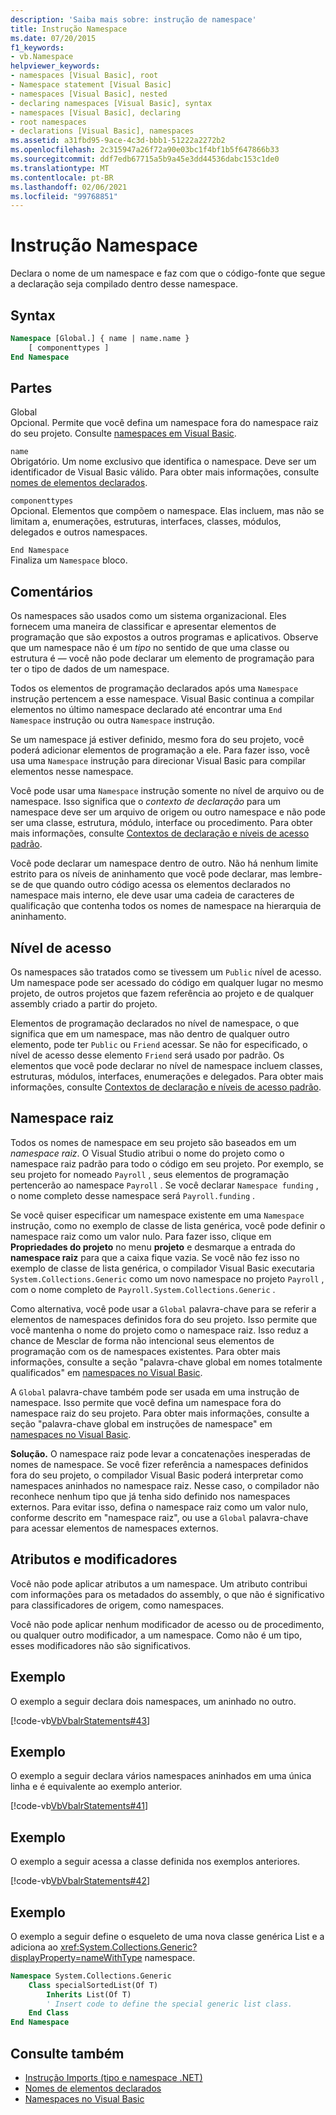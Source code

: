 ```yaml
---
description: 'Saiba mais sobre: instrução de namespace'
title: Instrução Namespace
ms.date: 07/20/2015
f1_keywords:
- vb.Namespace
helpviewer_keywords:
- namespaces [Visual Basic], root
- Namespace statement [Visual Basic]
- namespaces [Visual Basic], nested
- declaring namespaces [Visual Basic], syntax
- namespaces [Visual Basic], declaring
- root namespaces
- declarations [Visual Basic], namespaces
ms.assetid: a31fbd95-9ace-4c3d-bbb1-51222a2272b2
ms.openlocfilehash: 2c315947a26f72a90e03bc1f4bf1b5f647866b33
ms.sourcegitcommit: ddf7edb67715a5b9a45e3dd44536dabc153c1de0
ms.translationtype: MT
ms.contentlocale: pt-BR
ms.lasthandoff: 02/06/2021
ms.locfileid: "99768851"
---
```

# <a name="namespace-statement"></a>Instrução Namespace

Declara o nome de um namespace e faz com que o código-fonte que segue a declaração seja compilado dentro desse namespace.  
  
## <a name="syntax"></a>Syntax  
  
```vb  
Namespace [Global.] { name | name.name }  
    [ componenttypes ]  
End Namespace  
```  
  
## <a name="parts"></a>Partes  

 Global  
 Opcional. Permite que você defina um namespace fora do namespace raiz do seu projeto. Consulte [namespaces em Visual Basic](../../programming-guide/program-structure/namespaces.md).  
  
 `name`  
 Obrigatório. Um nome exclusivo que identifica o namespace. Deve ser um identificador de Visual Basic válido. Para obter mais informações, consulte [nomes de elementos declarados](../../programming-guide/language-features/declared-elements/declared-element-names.md).  
  
 `componenttypes`  
 Opcional. Elementos que compõem o namespace. Elas incluem, mas não se limitam a, enumerações, estruturas, interfaces, classes, módulos, delegados e outros namespaces.  
  
 `End Namespace`  
 Finaliza um `Namespace` bloco.  
  
## <a name="remarks"></a>Comentários  

 Os namespaces são usados como um sistema organizacional. Eles fornecem uma maneira de classificar e apresentar elementos de programação que são expostos a outros programas e aplicativos. Observe que um namespace não é um *tipo* no sentido de que uma classe ou estrutura é — você não pode declarar um elemento de programação para ter o tipo de dados de um namespace.  
  
 Todos os elementos de programação declarados após uma `Namespace` instrução pertencem a esse namespace. Visual Basic continua a compilar elementos no último namespace declarado até encontrar uma `End Namespace` instrução ou outra `Namespace` instrução.  
  
 Se um namespace já estiver definido, mesmo fora do seu projeto, você poderá adicionar elementos de programação a ele. Para fazer isso, você usa uma `Namespace` instrução para direcionar Visual Basic para compilar elementos nesse namespace.  
  
 Você pode usar uma `Namespace` instrução somente no nível de arquivo ou de namespace. Isso significa que o *contexto de declaração* para um namespace deve ser um arquivo de origem ou outro namespace e não pode ser uma classe, estrutura, módulo, interface ou procedimento. Para obter mais informações, consulte [Contextos de declaração e níveis de acesso padrão](declaration-contexts-and-default-access-levels.md).  
  
 Você pode declarar um namespace dentro de outro. Não há nenhum limite estrito para os níveis de aninhamento que você pode declarar, mas lembre-se de que quando outro código acessa os elementos declarados no namespace mais interno, ele deve usar uma cadeia de caracteres de qualificação que contenha todos os nomes de namespace na hierarquia de aninhamento.  
  
## <a name="access-level"></a>Nível de acesso  

 Os namespaces são tratados como se tivessem um `Public` nível de acesso. Um namespace pode ser acessado do código em qualquer lugar no mesmo projeto, de outros projetos que fazem referência ao projeto e de qualquer assembly criado a partir do projeto.  
  
 Elementos de programação declarados no nível de namespace, o que significa que em um namespace, mas não dentro de qualquer outro elemento, pode ter `Public` ou `Friend` acessar. Se não for especificado, o nível de acesso desse elemento `Friend` será usado por padrão. Os elementos que você pode declarar no nível de namespace incluem classes, estruturas, módulos, interfaces, enumerações e delegados. Para obter mais informações, consulte [Contextos de declaração e níveis de acesso padrão](declaration-contexts-and-default-access-levels.md).  
  
## <a name="root-namespace"></a>Namespace raiz  

 Todos os nomes de namespace em seu projeto são baseados em um *namespace raiz*. O Visual Studio atribui o nome do projeto como o namespace raiz padrão para todo o código em seu projeto. Por exemplo, se seu projeto for nomeado `Payroll` , seus elementos de programação pertencerão ao namespace `Payroll` . Se você declarar `Namespace funding` , o nome completo desse namespace será `Payroll.funding` .  
  
 Se você quiser especificar um namespace existente em uma `Namespace` instrução, como no exemplo de classe de lista genérica, você pode definir o namespace raiz como um valor nulo. Para fazer isso, clique em **Propriedades do projeto** no menu **projeto** e desmarque a entrada do **namespace raiz** para que a caixa fique vazia. Se você não fez isso no exemplo de classe de lista genérica, o compilador Visual Basic executaria `System.Collections.Generic` como um novo namespace no projeto `Payroll` , com o nome completo de `Payroll.System.Collections.Generic` .  
  
 Como alternativa, você pode usar a `Global` palavra-chave para se referir a elementos de namespaces definidos fora do seu projeto. Isso permite que você mantenha o nome do projeto como o namespace raiz. Isso reduz a chance de Mesclar de forma não intencional seus elementos de programação com os de namespaces existentes. Para obter mais informações, consulte a seção "palavra-chave global em nomes totalmente qualificados" em [namespaces no Visual Basic](../../programming-guide/program-structure/namespaces.md).  
  
 A `Global` palavra-chave também pode ser usada em uma instrução de namespace. Isso permite que você defina um namespace fora do namespace raiz do seu projeto. Para obter mais informações, consulte a seção "palavra-chave global em instruções de namespace" em [namespaces no Visual Basic](../../programming-guide/program-structure/namespaces.md).  
  
 **Solução.** O namespace raiz pode levar a concatenações inesperadas de nomes de namespace. Se você fizer referência a namespaces definidos fora do seu projeto, o compilador Visual Basic poderá interpretar como namespaces aninhados no namespace raiz. Nesse caso, o compilador não reconhece nenhum tipo que já tenha sido definido nos namespaces externos. Para evitar isso, defina o namespace raiz como um valor nulo, conforme descrito em "namespace raiz", ou use a `Global` palavra-chave para acessar elementos de namespaces externos.  
  
## <a name="attributes-and-modifiers"></a>Atributos e modificadores  

 Você não pode aplicar atributos a um namespace. Um atributo contribui com informações para os metadados do assembly, o que não é significativo para classificadores de origem, como namespaces.  
  
 Você não pode aplicar nenhum modificador de acesso ou de procedimento, ou qualquer outro modificador, a um namespace. Como não é um tipo, esses modificadores não são significativos.  
  
## <a name="example"></a>Exemplo  

 O exemplo a seguir declara dois namespaces, um aninhado no outro.  
  
 [!code-vb[VbVbalrStatements#43](~/samples/snippets/visualbasic/VS_Snippets_VBCSharp/VbVbalrStatements/VB/Class1.vb#43)]  
  
## <a name="example"></a>Exemplo  

 O exemplo a seguir declara vários namespaces aninhados em uma única linha e é equivalente ao exemplo anterior.  
  
 [!code-vb[VbVbalrStatements#41](~/samples/snippets/visualbasic/VS_Snippets_VBCSharp/VbVbalrStatements/VB/Class1.vb#41)]  
  
## <a name="example"></a>Exemplo  

 O exemplo a seguir acessa a classe definida nos exemplos anteriores.  
  
 [!code-vb[VbVbalrStatements#42](~/samples/snippets/visualbasic/VS_Snippets_VBCSharp/VbVbalrStatements/VB/Class1.vb#42)]  
  
## <a name="example"></a>Exemplo  

 O exemplo a seguir define o esqueleto de uma nova classe genérica List e a adiciona ao <xref:System.Collections.Generic?displayProperty=nameWithType> namespace.  
  
```vb  
Namespace System.Collections.Generic  
    Class specialSortedList(Of T)  
        Inherits List(Of T)  
        ' Insert code to define the special generic list class.  
    End Class  
End Namespace  
```  
  
## <a name="see-also"></a>Consulte também

- [Instrução Imports (tipo e namespace .NET)](imports-statement-net-namespace-and-type.md)
- [Nomes de elementos declarados](../../programming-guide/language-features/declared-elements/declared-element-names.md)
- [Namespaces no Visual Basic](../../programming-guide/program-structure/namespaces.md)
